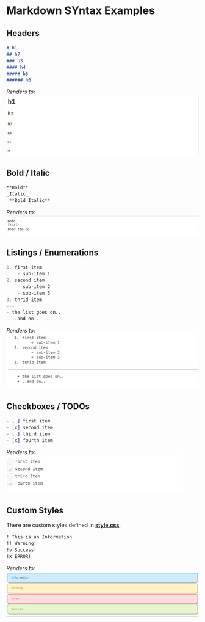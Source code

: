 # Markdown SYntax Examples

## Headers

```markdown
# h1
## h2
### h3
#### h4
##### h5
###### h6
```
_Renders to:_  
![custom styles](files/headers.png)

## Bold / Italic

```markdown
**Bold**  
_Italic_  
_**Bold Italic**_  
```
_Renders to:_  
![custom styles](files/bold-italic.png)

## Listings / Enumerations

```markdown
1. first item
	- sub-item 1
2. second item
	- sub-item 2
	- sub-item 3
3. thrid item
---
- the list goes on..
- ..and on..
```
_Renders to:_   
![custom styles](files/listings.png)

## Checkboxes / TODOs

```markdown
- [ ] first item  
- [x] second item  
- [ ] third item  
- [x] fourth item
```
_Renders to:_  
![custom styles](files/checkboxes.png)

## Custom Styles
There are custom styles defined in [**style.css**](../src/main/resources/de/ott/ivy/css/style.css).
  
```markdown
! This is an Information
!! Warning!
!v Success!
!x ERROR!
```
_Renders to:_  
![custom styles](files/custom-syntax.png)
